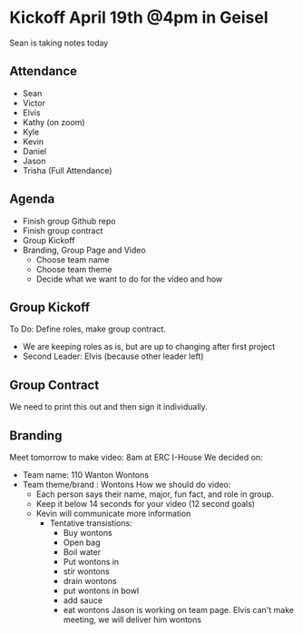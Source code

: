 # Kickoff April 19th @4pm in Geisel
Sean is taking notes today
## Attendance
- Sean
- Victor
- Elvis
- Kathy (on zoom)
- Kyle
- Kevin
- Daniel
- Jason
- Trisha
(Full Attendance)
## Agenda
- Finish group Github repo
- Finish group contract
- Group Kickoff
- Branding, Group Page and Video
  - Choose team name
  - Choose team theme
  - Decide what we want to do for the video and how
## Group Kickoff
To Do: Define roles, make group contract.
- We are keeping roles as is, but are up to changing after first project
- Second Leader: Elvis (because other leader left)
## Group Contract
We need to print this out and then sign it individually.
## Branding
Meet tomorrow to make video: 8am at ERC I-House
We decided on:
- Team name: 110 Wanton Wontons
- Team theme/brand : Wontons
How we should do video:
  - Each person says their name, major, fun fact, and role in group.
  - Keep it below 14 seconds for your video (12 second goals)
  - Kevin will communicate more information
    - Tentative transistions:
      - Buy wontons
      - Open bag
      - Boil water
      - Put wontons in
      - stir wontons
      - drain wontons
      - put wontons in bowl
      - add sauce
      - eat wontons
Jason is working on team page.
Elvis can't make meeting, we will deliver him wontons